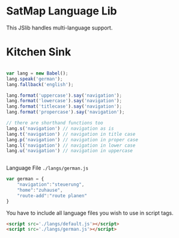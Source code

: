 # SatMap Language Lib

This JSlib handles multi-language support.

# Kitchen Sink

```js

var lang = new Babel();
lang.speak('german');
lang.fallback('english');

lang.format('uppercase').say('navigation');
lang.format('lowercase').say('navigation');
lang.format('titlecase').say('navigation');
lang.format('propercase').say('navigation');

// there are shorthand functions too
lang.s('navigation') // navigation as is
lang.t('navigation') // navigation in title case
lang.p('navigation') // navigation in proper case
lang.l('navigation') // navigation in lower case
lang.u('navigation') // navigation in uppercase
	
```

Language File ``./langs/german.js``

```js
var german = {
	"navigation":"steuerung",
	"home":"zuhause",
	"route-add":"route planen"
}
```
You have to include all language files you wish to use in script tags. 

```html
<script src='./langs/default.js'></script>
<script src='./langs/german.js'></script>
```
